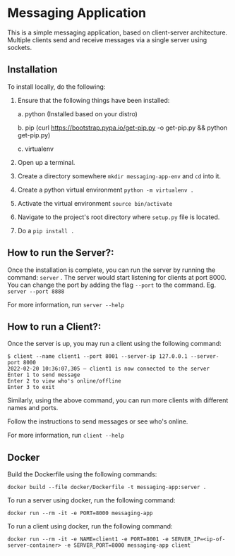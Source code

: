 # Messaging Application
This is a simple messaging application, based on client-server architecture. Multiple clients send and receive messages via a single server using sockets.

## Installation
To install locally, do the following:

1. Ensure that the following things have been installed:

    a. python (Installed based on your distro)

    b. pip (curl https://bootstrap.pypa.io/get-pip.py -o get-pip.py && python get-pip.py)

    c. virtualenv

2. Open up a terminal.

3. Create a directory somewhere `mkdir messaging-app-env` and `cd` into it.

4. Create a python virtual environment `python -m virtualenv .`

5. Activate the virtual environment `source bin/activate`

6. Navigate to the project's root directory where `setup.py` file is located.

7. Do a ```pip install .``` 

## How to run the Server?:

Once the installation is complete, you can run the server by running the command: `server` . The server would start listening for clients at port 8000. You can change the port by adding the flag `--port` to the command. Eg. `server --port 8888`

For more information, run `server --help`

## How to run a Client?:

Once the server is up, you may run a client using the following command:

```
$ client --name client1 --port 8001 --server-ip 127.0.0.1 --server-port 8000
2022-02-20 10:36:07,305 — client1 is now connected to the server
Enter 1 to send message
Enter 2 to view who's online/offline
Enter 3 to exit
```

Similarly, using the above command, you can run more clients with different names and ports.

Follow the instructions to send messages or see who's online.

For more information, run `client --help`

## Docker

Build the Dockerfile using the following commands:

```
docker build --file docker/Dockerfile -t messaging-app:server .
```

To run a server using docker, run the following command:

```
docker run --rm -it -e PORT=8000 messaging-app
```

To run a client using docker, run the following command:

```
docker run --rm -it -e NAME=client1 -e PORT=8001 -e SERVER_IP=<ip-of-server-container> -e SERVER_PORT=8000 messaging-app client
```